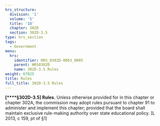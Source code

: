 ```yaml
---
hrs_structure:
  division: '1'
  volume: '5'
  title: '18'
  chapter: 302D
  section: 302D-3.5
type: hrs_section
tags:
  - Government
menu:
  hrs:
    identifier: HRS_0302D-0003_0005
    parent: HRS0302D
    name: 302D-3.5 Rules
weight: 67025
title: Rules
full_title: 302D-3.5 Rules
---
```

**[****§302D-3.5] Rules.** Unless otherwise provided for in this chapter or chapter 302A, the commission may adopt rules pursuant to chapter 91 to administer and implement this chapter; provided that the board shall maintain exclusive rule-making authority over state educational policy. [L 2013, c 159, pt of §1]